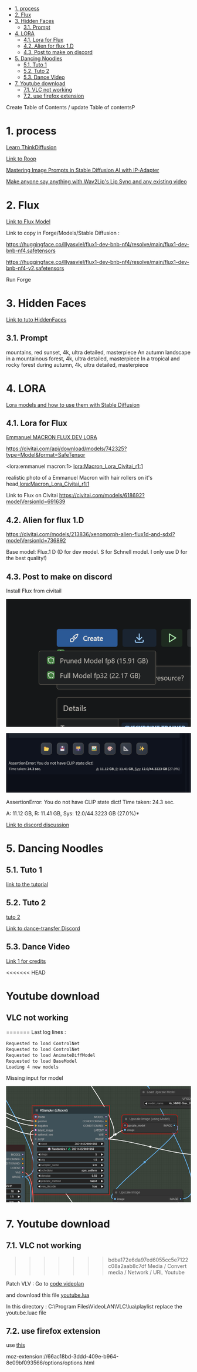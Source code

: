 - [1. process](#1-process)
- [2. Flux](#2-flux)
- [3. Hidden Faces](#3-hidden-faces)
  - [3.1. Prompt](#31-prompt)
- [4. LORA](#4-lora)
  - [4.1. Lora for Flux](#41-lora-for-flux)
  - [4.2. Alien for flux 1.D](#42-alien-for-flux-1d)
  - [4.3. Post to make on discord](#43-post-to-make-on-discord)
- [5. Dancing Noodles](#5-dancing-noodles)
  - [5.1. Tuto 1](#51-tuto-1)
  - [5.2. Tuto 2](#52-tuto-2)
  - [5.3. Dance Video](#53-dance-video)
- [7. Youtube download](#7-youtube-download)
  - [7.1. VLC not working](#71-vlc-not-working)
  - [7.2. use firefox extension](#72-use-firefox-extension)


Create Table of Contents / update Table of contentsP

# 1. process

[Learn ThinkDiffusion](https://www.thinkdiffusion.com/learn)

[Link to Roop](https://github.com/s0md3v/sd-webui-roop)

[Mastering Image Prompts in Stable Diffusion AI with IP-Adapter](https://learn.thinkdiffusion.com/mastering-image-prompts-in-stable-diffusion-ai/)

[Make anyone say anything with Wav2Lip's Lip Sync and any existing video](https://learn.thinkdiffusion.com/wav2lip-lip-sync-any-existing-video/)

# 2. Flux

[Link to Flux Model](https://huggingface.co/lllyasviel/flux1-dev-bnb-nf4/tree/main)

Link to copy in Forge/Models/Stable Diffusion :

https://huggingface.co/lllyasviel/flux1-dev-bnb-nf4/resolve/main/flux1-dev-bnb-nf4.safetensors

https://huggingface.co/lllyasviel/flux1-dev-bnb-nf4/resolve/main/flux1-dev-bnb-nf4-v2.safetensors

Run Forge 

# 3. Hidden Faces 

[Link to tuto HiddenFaces](https://learn.thinkdiffusion.com/hidden-faces-and-text-with-control-net-qr-code-monster/)


## 3.1. Prompt

mountains, red sunset, 4k, ultra detailed, masterpiece
An autumn landscape in a mountainous forest, 4k, ultra detailed, masterpiece
In a tropical and rocky forest during autumn, 4k, ultra detailed, masterpiece

# 4. LORA

[Lora models and how to use them with Stable Diffusion](https://learn.thinkdiffusion.com/how-to-use-loras/)

## 4.1. Lora for Flux

[Emmanuel MACRON FLUX DEV LORA](https://civitai.com/models/652678/emmanuel-macron-flux-dev-lora)

https://civitai.com/api/download/models/742325?type=Model&format=SafeTensor

<lora:emmanuel macron:1>
<lora:Macron_Lora_Civitai_r1:1>

realistic photo of a Emmanuel Macron  with hair rollers on it's head,<lora:Macron_Lora_Civitai_r1:1>

Link to Flux on Civitai 
https://civitai.com/models/618692?modelVersionId=691639 

## 4.2. Alien for flux 1.D

https://civitai.com/models/213836/xenomorph-alien-flux1d-and-sdxl?modelVersionId=736892

Base model: Flux.1 D (D for dev model. S for Schnell model. I only use D for the best quality!)

## 4.3. Post to make on discord

Install Flux from civitail

![alt text](image-1.png)

![alt text](image.png)

AssertionError: You do not have CLIP state dict!
Time taken: 24.3 sec.

A: 11.12 GB, R: 11.41 GB, Sys: 12.0/44.3223 GB (27.0%)*

[Link to discord discussion](
https://discord.com/channels/1102237470457864282/1102259141839441960/1286089274889863199)

# 5. Dancing Noodles

## 5.1. Tuto 1
[link to the tutorial](https://learn.thinkdiffusion.com/transform-videos-with-ai-dancing-noodles-step-by-step-tutorial/)




## 5.2. Tuto 2
[tuto 2](https://www.youtube.com/watch?v=d3vpKqTiTvc)

[Link to dance-transfer Discord](https://discord.com/channels/808550927774515250/1268437080585932800/1268538941334618173)

## 5.3. Dance Video

[Link 1 for credits](https://www.youtube.com/watch?v=rY9PDSfEjUk)

<<<<<<< HEAD



# Youtube download 

## VLC not working
=======
Last log lines :

    Requested to load ControlNet
    Requested to load ControlNet
    Requested to load AnimateDiffModel
    Requested to load BaseModel
    Loading 4 new models

Missing input for model

![alt text](image-6.png)




# 7. Youtube download 

## 7.1. VLC not working
>>>>>>> bdba172e6da97ed6055cc5e7122c08a2aab8c7df
Media / Convert media / Network / URL Youtube

Patch VLV : Go to [code videolan](https://code.videolan.org/videolan/vlc/-/tree/master/share/lua/playlist)

and download this file [youtube.lua](https://code.videolan.org/videolan/vlc/-/blob/c49166f43588bd9dccb85620316ae4f5c28ae797/share/lua/playlist/youtube.lua)

In this directory : C:\Program Files\VideoLAN\VLC\lua\playlist
replace the youtube.luac file

## 7.2. use firefox extension

use [this](https://videodroid.org/pro_upgrade.html)

moz-extension://66ac18bd-3ddd-409e-b964-8e09bf093566/options/options.html


